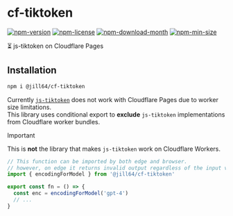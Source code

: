 <!----- BEGIN GHOST DOCS HEADER ----->

# cf-tiktoken

[![npm-version](https://img.shields.io/npm/v/@jill64/cf-tiktoken)](https://npmjs.com/package/@jill64/cf-tiktoken) [![npm-license](https://img.shields.io/npm/l/@jill64/cf-tiktoken)](https://npmjs.com/package/@jill64/cf-tiktoken) [![npm-download-month](https://img.shields.io/npm/dm/@jill64/cf-tiktoken)](https://npmjs.com/package/@jill64/cf-tiktoken) [![npm-min-size](https://img.shields.io/bundlephobia/min/@jill64/cf-tiktoken)](https://npmjs.com/package/@jill64/cf-tiktoken)

⏳ js-tiktoken on Cloudflare Pages

## Installation

```sh
npm i @jill64/cf-tiktoken
```

<!----- END GHOST DOCS HEADER ----->

Currently [`js-tiktoken`](https://github.com/dqbd/tiktoken/tree/main/js) does not work with Cloudflare Pages due to worker size limitations.  
This library uses conditional export to **exclude** `js-tiktoken` implementations from Cloudflare worker bundles.

> [!IMPORTANT]
> This is **not** the library that makes `js-tiktoken` work on Cloudflare Workers.

```js
// This function can be imported by both edge and browser.
// however, on edge it returns invalid output regardless of the input value.
import { encodingForModel } from '@jill64/cf-tiktoken'

export const fn = () => {
  const enc = encodingForModel('gpt-4')
  // ...
}
```
